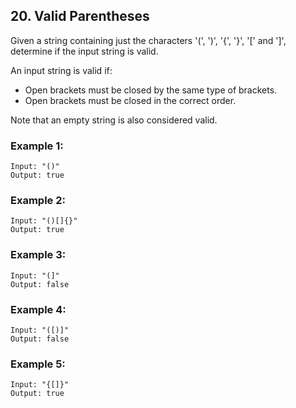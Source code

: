 ## 20. Valid Parentheses

Given a string containing just the characters '(', ')', '{', '}', '[' and ']', determine if the input string is valid.

An input string is valid if:

- Open brackets must be closed by the same type of brackets.
- Open brackets must be closed in the correct order.

Note that an empty string is also considered valid.

### Example 1:

```
Input: "()"
Output: true
```

### Example 2:

```
Input: "()[]{}"
Output: true
```

### Example 3:

```
Input: "(]"
Output: false
```

### Example 4:

```
Input: "([)]"
Output: false
```

### Example 5:

```
Input: "{[]}"
Output: true
```
